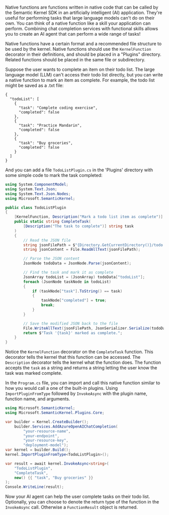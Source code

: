 Native functions are functions written in native code that can be called by the Semantic Kernel SDK in an artificially intelligent (AI) application. They're useful for performing tasks that large language models can't do on their own. You can think of a native function like a skill your application can perform. Combining chat completion services with functional skills allows you to create an AI agent that can perform a wide range of tasks!

Native functions have a certain format and a recommended file structure to be used by the kernel. Native functions should use the `KernelFunction` decorator in their definitions, and should be placed in a "Plugins" directory. Related functions should be placed in the same file or subdirectory.

Suppose the user wants to complete an item on their todo list. The large language model (LLM) can't access their todo list directly, but you can write a native function to mark an item as complete. For example, the todo list might be saved as a .txt file:

```output
{
  "todoList": [
    {
      "task": "Complete coding exercise",
      "completed": false
    },
    {
      "task": "Practice Mandarin",
      "completed": false
    },
    {
      "task": "Buy groceries",
      "completed": false
    }
  ]
}
```

And you can add a file `TodoListPlugin.cs` in the 'Plugins' directory with some simple code to mark the task completed:

```c#
using System.ComponentModel;
using System.Text.Json;
using System.Text.Json.Nodes;
using Microsoft.SemanticKernel;

public class TodoListPlugin
{
    [KernelFunction, Description("Mark a todo list item as complete")]
    public static string CompleteTask(
        [Description("The task to complete")] string task
    )
    {
        // Read the JSON file
        string jsonFilePath = $"{Directory.GetCurrentDirectory()}/todo.txt";
        string jsonContent = File.ReadAllText(jsonFilePath);

        // Parse the JSON content
        JsonNode todoData = JsonNode.Parse(jsonContent);

        // Find the task and mark it as complete
        JsonArray todoList = (JsonArray) todoData["todoList"];
        foreach (JsonNode taskNode in todoList)
        {
            if (taskNode["task"].ToString() == task)
            {
                taskNode["completed"] = true;
                break;
            }
        }

        // Save the modified JSON back to the file
        File.WriteAllText(jsonFilePath, JsonSerializer.Serialize(todoData));
        return $"Task '{task}' marked as complete.";
    }
}
```

Notice the `KernelFunction` decorator on the `CompleteTask` function. This decorator tells the kernel that this function can be accessed. The `Description` decorator tells the kernel what the function does. The function accepts the `task` as a string and returns a string letting the user know the task was marked complete.

In the `Program.cs` file, you can import and call this native function similar to how you would call a one of the built-in plugins. Using `ImportPluginFromType` followed by `InvokeAsync` with the plugin name, function name, and arguments.

```c#
using Microsoft.SemanticKernel;
using Microsoft.SemanticKernel.Plugins.Core;

var builder = Kernel.CreateBuilder();
    builder.Services.AddAzureOpenAIChatCompletion(
        "your-resource-name",
        "your-endpoint",
        "your-resource-key",
        "deployment-model");
var kernel = builder.Build();
kernel.ImportPluginFromType<TodoListPlugin>();

var result = await kernel.InvokeAsync<string>(
    "TodoListPlugin", 
    "CompleteTask", 
    new() {{ "task", "Buy groceries" }}
);
Console.WriteLine(result);
```

Now your AI agent can help the user complete tasks on their todo list. Optionally, you can choose to denote the return type of the function in the `InvokeAsync` call. Otherwise a `FunctionResult` object is returned.
